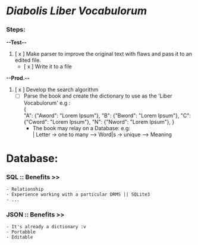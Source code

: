 # *Diabolis Liber Vocabulorum*

### Steps:

**--Test--**
1. [ x ] Make parser to improve the original text with flaws and pass it to an edited file.
    - [ x ] Write it to a file

**--Prod.--**
1. [ x ] Develop the search algorithm
    - [  ] Parse the book and create the dictionary to use as the 'Liber Vocabulorum'
    e.g :                                   <br>
        {                                   <br>
            "A": {"Aword": "Lorem Ipsum"},
            "B": {"Bword": "Lorem Ipsum"},
            "C": {"Cword": "Lorem Ipsum"},
            "N": {"Nword": "Lorem Ipsum"},
        }                                   <br>
        + The book may relay on a Database:
        e.g:                                <br>
            | Letter -> one to many --> Word|s -> unique --> Meaning <br>


# Database:

### SQL :: Benefits >>
    - Relationship
    - Experience working with a particular DRMS || SQLite3
    - ...
 
### JSON :: Benefits >>
    - It's already a dictionary :v
    - Portabble
    - Editable


